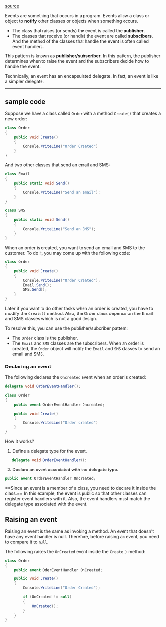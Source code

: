 [source](https://www.csharptutorial.net/csharp-tutorial/csharp-events/)

Events are something that occurs in a program. Events allow a class or object to __notify__ other classes or objects when something occurs.
- The class that raises (or sends) the event is called the __publisher__.
- The classes that receive (or handle) the event are called __subscibers__. And the method of the classes that handle the event is often called event handlers.

This pattern is known as __publisher/subscriber__. In this pattern, the publisher determines when to raise the event and the subscribers decide how to handle the event.

Technically, an event has an encapsulated delegate. In fact, an event is like a simpler delegate.

---
## sample code

Suppose we have a class called `Order` with a method `Create()` that creates a new order:

```C#
class Order
{
	public void Create()
	{
		Console.WriteLine("Order Created")
	}
}
```

And two other classes that send an email and SMS:
```C#
class Email
{
	public static void Send()
	{
		Console.WriteLine("Send an email"):
	}
}

class SMS
{
	public static void Send()
	{
		Console.WriteLine("Send an SMS");
	}
}
```

When an order is created, you want to send an email and SMS to the customer. To do it, you may come up with the following code:

```C#
class Order
{
	public void Create()
	{
		Console.WriteLine("Order Created");
		Email.Send();
		SMS.Send();
	}
}
```

Later if you want to do other tasks when an order is created, you have to modify the `Create()` method. Also, the Order class depends on the Email and SMS classes which is not a good design.

To resolve this, you can use the publisher/subcriber pattern:
- The `Order` class is the publisher.
- The `Email` and `SMS` classes are the subscribers.
When an order is created, the `Order` object will notify the `Email` and `SMS` classes to send an email and SMS.

### Declaring an event

The following declares the `Oncreated` event when an order is created:

```C#
delegate void OrderEventHandler();

class Order
{
	public event OrderEventHandler Oncreated;

	public void Create()
	{
		Console.WriteLine("Order created")
	}
}
```
How it works?

1. Define a delegate type for the event.
   
```C#
   delegate void OrderEventHandler():
```

2. Declare an event associated with the delegate type.
   
```C#
public event OrderEventHandler Oncreated;   
```

==Since an event is a member of a class, you need to declare it inside the class.== In this example, the event is public so that other classes can register event handlers with it. Also, the event handlers must match the delegate type associated with the event.


## Raising an event
Raising an event is the same as invoking a method. An event that doesn't have any event handler is null. Therefore, before raising an event, you need to compare it to `null`.

The following raises the `OnCreated` event inside the `Create()` method:

```C#
class Order
{
	public event OderEventHandler OnCreated;

	public void Create()
	{
		Console.WriteLine("Order Created");

		if (OnCreated != null)
		{
			OnCreated();
		}
	}
}
```
